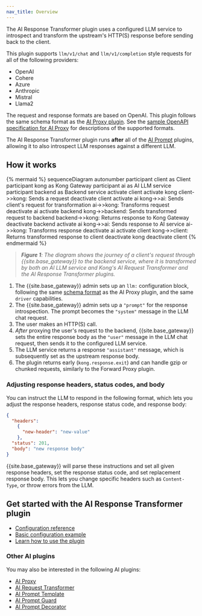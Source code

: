 ```yaml
---
nav_title: Overview
---
```


The AI Response Transformer plugin uses a configured LLM service to introspect and transform the upstream's HTTP(S) response before sending back to the client.

This plugin supports `llm/v1/chat` and `llm/v1/completion` style requests for all of the following providers:
* OpenAI
* Cohere
* Azure
* Anthropic
* Mistral
* Llama2

The request and response formats are based on OpenAI.
This plugin follows the same schema format as the [AI Proxy plugin](/hub/kong-inc/ai-proxy/).
See the [sample OpenAPI specification for AI Proxy](https://github.com/kong/kong/blob/master/spec/fixtures/ai-proxy/oas.yaml) for descriptions of the supported formats.

The AI Response Transformer plugin runs **after** all of the [AI Prompt](/hub/?search=ai%2520prompt) plugins, allowing it to also introspect LLM responses against a different LLM.

## How it works

<!--vale off-->
{% mermaid %}
sequenceDiagram
    autonumber
    participant client as Client
    participant kong as Kong Gateway
    participant ai as AI LLM service
    participant backend as Backend service
    activate client
    activate kong
    client->>kong: Sends a request
    deactivate client
    activate ai
    kong->>ai: Sends client's request for transformation
    ai->>kong: Transforms request
    deactivate ai
    activate backend
    kong->>backend: Sends transformed request to backend
    backend->>kong: Returns response to Kong Gateway
    deactivate backend
    activate ai
    kong->>ai: Sends response to AI service
    ai->>kong: Transforms response
    deactivate ai
    activate client
    kong->>client: Returns transformed response to client
    deactivate kong
    deactivate client
{% endmermaid %}
<!--vale on-->

> _**Figure 1**: The diagram shows the journey of a client's request through {{site.base_gateway}} to the backend service, 
 where it is transformed by both an AI LLM service and Kong's AI Request Transformer and the AI Response Transformer plugins._

1. The {{site.base_gateway}} admin sets up an `llm:` configuration block, following the same [schema format](https://github.com/kong/kong/blob/master/spec/fixtures/ai-proxy/oas.yaml)
as the AI Proxy plugin, and the same `driver` capabilities.
1. The {{site.base_gateway}} admin sets up a `"prompt"` for the response introspection. 
The prompt becomes the `"system"` message in the LLM chat request.
1. The user makes an HTTP(S) call.
1. *After* proxying the user's request to the backend, {{site.base_gateway}} sets the entire response body as the 
`"user"` message in the LLM chat request, then sends it to the configured LLM service.
1. The LLM service returns a response `"assistant"` message, which is subsequently set as the upstream response body.
1. The plugin returns early (`kong.response.exit`) and can handle gzip or chunked requests, similarly to the Forward Proxy plugin.

### Adjusting response headers, status codes, and body

You can instruct the LLM to respond in the following format, which lets you adjust the response headers, response status code, and response body:

```json
{
  "headers":
    {
      "new-header": "new-value"
    },
  "status": 201,
  "body": "new response body"
}
```

{{site.base_gateway}} will parse these instructions and set all given response headers, set the response status code, 
and set replacement response body. 
This lets you change specific headers such as `Content-Type`, or throw errors from the LLM.

## Get started with the AI Response Transformer plugin

* [Configuration reference](/hub/kong-inc/ai-response-transformer/configuration/)
* [Basic configuration example](/hub/kong-inc/ai-response-transformer/how-to/basic-example/)
* [Learn how to use the plugin](/hub/kong-inc/ai-response-transformer/how-to/)

### Other AI plugins

You may also be interested in the following AI plugins:
* [AI Proxy](/hub/kong-inc/ai-proxy/)
* [AI Request Transformer](/hub/kong-inc/ai-request-transformer/)
* [AI Prompt Template](/hub/kong-inc/ai-prompt-template/)
* [AI Prompt Guard](/hub/kong-inc/ai-prompt-guard/)
* [AI Prompt Decorator](/hub/kong-inc/ai-prompt-decorator/)